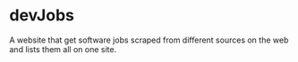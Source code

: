 # devJobs

A website that get software jobs scraped from different sources on the web and lists them all on one site.
